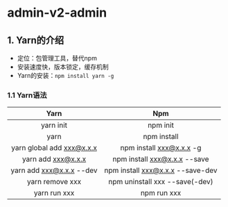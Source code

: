 # admin-v2-admin
## 1. Yarn的介绍

- 定位：包管理工具，替代npm
- 安装速度快，版本锁定，缓存机制
- Yarn的安装：`npm install yarn -g`

### 1.1 Yarn语法

|           Yarn            |               Npm                |
| :-----------------------: | :------------------------------: |
|         yarn init         |             npm init             |
|           yarn            |           npm install            |
| yarn global add xxx@x.x.x |     npm install xxx@x.x.x -g     |
|    yarn add xxx@x.x.x     |   npm install xxx@x.x.x --save   |
| yarn add xxx@x.x.x --dev  | npm install xxx@x.x.x --save-dev |
|      yarn remove xxx      |  npm uninstall xxx --save(-dev)  |
|       yarn run xxx        |           npm run xxx            |


